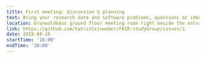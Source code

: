 ```yaml
---
title: First meeting: discussion & planning
text: Bring your research data and software problems, questions or ideas so we can discuss them, and define the more specialised topics for the next weeks.
location: Grunwaldhaus ground floor meeting room right beside the entrance
link: https://github.com/katrinleinweber/FAIR-studyGroup/issues/1
date: 2018-09-26
startTime: '16:00'
endTime: '18:00'
---
```

